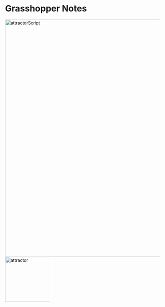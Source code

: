 # Grasshopper Notes

<img width="772" alt="attractorScript" src="https://github.com/ewdlop/GrasshopperNotes/assets/25368970/7b254a25-f779-4fed-8c43-65283eddf622">

<img width="146" alt="attractor" src="https://github.com/ewdlop/GrasshopperNotes/assets/25368970/e74115d2-0efe-467e-adf9-3c8285e313f5">
